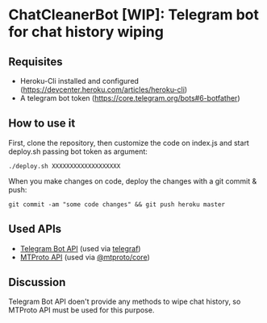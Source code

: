 # ChatCleanerBot [WIP]: Telegram bot for chat history wiping

## Requisites

- Heroku-Cli installed and configured (https://devcenter.heroku.com/articles/heroku-cli)
- A telegram bot token (https://core.telegram.org/bots#6-botfather)

## How to use it

First, clone the repository, then customize the code on index.js and start deploy.sh passing bot token as argument:

```
./deploy.sh XXXXXXXXXXXXXXXXXXX
```

When you make changes on code, deploy the changes with a git commit & push:

```
git commit -am "some code changes" && git push heroku master

```

## Used APIs

- [Telegram Bot API](https://core.telegram.org/bots/api) (used via [telegraf](https://telegraf.js.org/#/))
- [MTProto API](https://core.telegram.org/methods) (used via [@mtproto/core](https://github.com/alik0211/mtproto-core))

## Discussion

Telegram Bot API doen't provide any methods to wipe chat history, so MTProto API must be used for this purpose.